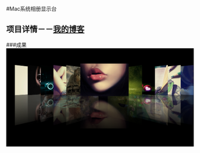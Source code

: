 #Mac系统相册显示台


## 项目详情－－[我的博客](http://www.jianshu.com/p/68a9cb4501a4)

###成果
![](https://github.com/OneBuzz/ApplePicture/raw/master/苹果系统相册现实台.png) 
